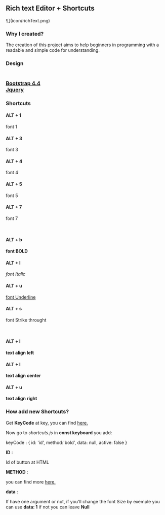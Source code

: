 <h2>Rich text Editor + Shortcuts</h2>
![](icon/richText.png)
<h3> Why I created?</h3>
<p>
The creation of this project aims to help beginners in programming with a readable and simple code for understanding.</p>

<h3>Design<h3>
<br>
<a href="https://getbootstrap.com/">Bootstrap 4.4</a><br>
<a href="https://jquery.com/">Jquery</a>
<br>
<h3>Shortcuts</h3>
<h4>ALT + 1</h4>  <p>font 1</p>
<h4>ALT + 3</h4>  <p>font 3</p>
<h4>ALT + 4</h4>  <p>font 4</p>
<h4>ALT + 5</h4>  <p>font 5</p>
<h4>ALT + 7</h4>  <p>font 7</p>
<br>
<h4>ALT + b</h4>  <b>font BOLD</b>
<h4>ALT + I</h4>  <i>font Italic</i>
<h4>ALT + u</h4>  <u>font Underline</u>
<h4>ALT + s</h4>  <p>font Strike throught</p>
<br>
<h4>ALT + l</h4>  <b>text align left</b>
<h4>ALT + I</h4>  <b>text align center</b>
<h4>ALT + u</h4>  <b>text align right</b>
<br>
<h3>How add new Shortcuts?</h3>
Get <b>KeyCode</b> at key, you can find <a href="https://keycode.info/">here.</a>

Now go to <i>shortcuts.js</i> in <b>const keyboard</b> you add:


keyCode : {
        id: 'id', 
        method:'bold',
        data: null,
        active: false
}

<b>ID</b> : <p>Id of button at HTML</p>
<b>METHOD</b> : <p>you can find more <a href="https://developer.mozilla.org/pt-BR/docs/Web/API/Document/execCommand">here.</a></p>
<b>data</b> : <p>If have one argument or not, if you'll change the font Size  by exemple you can use <b>data: 1</b> if not you can leave <b>Null</b> </p>
